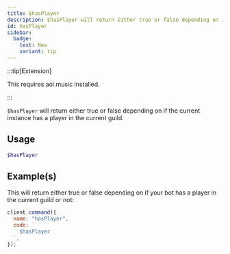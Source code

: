 ```yaml
---
title: $hasPlayer
description: $hasPlayer will return either true or false depending on if the current instance has a player in the current guild.
id: hasPlayer
sidebar: 
  badge:
    text: New
    variant: tip
---
```


:::tip[Extension]

This requires aoi.music installed.

:::

`$hasPlayer` will return either true or false depending on if the current instance has a player in the current guild.

## Usage

```php
$hasPlayer
```

## Example(s)

This will return either true or false depending on if your bot has a player in the current guild or not:

```javascript
client.command({
  name: "hasPlayer",
  code: `
    $hasPlayer
  `,
});
```

